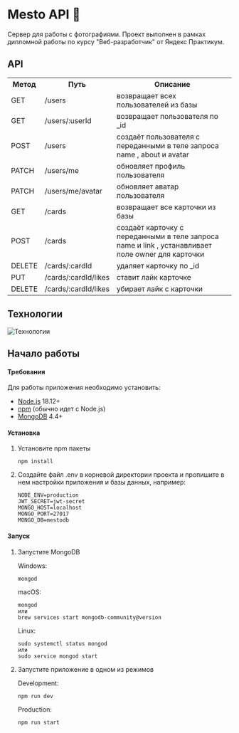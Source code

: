 # Mesto API 📸
Сервер для работы с фотографиями. Проект выполнен в рамках дипломной работы по курсу "Веб-разработчик" от Яндекс Практикум.

## API
<table>
  <tr>
    <th>Метод</th>
    <th>Путь</th>
    <th>Описание</th>
  </tr>
  <tr>
    <td>GET</td>
    <td>/users</td>
    <td>возвращает всех пользователей из базы</td>
  </tr
  <tr>
    <td>GET</td>
    <td>/users/:userId</td>
    <td>возвращает пользователя по _id</td>
  </tr>
  <tr>
    <td>POST</td>
    <td>/users</td>
    <td>создаёт пользователя с переданными в теле запроса name , about и avatar</td>
  </tr>
  <tr>
    <td>PATCH</td>
    <td>/users/me</td>
    <td>обновляет профиль пользователя</td>
  </tr>
  <tr>
    <td>PATCH</td>
    <td>/users/me/avatar</td>
    <td>обновляет аватар пользователя</td>
  </tr>
  <tr>
    <td>GET</td>
    <td>/cards</td>
    <td>возвращает все карточки из базы</td>
  </tr>
  <tr>
    <td>POST</td>
    <td>/cards</td>
    <td>создаёт карточку с переданными в теле запроса name и link , устанавливает поле owner для
карточки</td>
  </tr>
  <tr>
    <td>DELETE</td>
    <td>/cards/:cardId</td>
    <td>удаляет карточку по _id</td>
  </tr>
  <tr>
    <td>PUT</td>
    <td>/cards/:cardId/likes</td>
    <td>ставит лайк карточке</td>
  </tr>
  <tr>
    <td>DELETE</td>
    <td>/cards/:cardId/likes</td>
    <td>убирает лайк с карточки</td>
  </tr>
</table>

## Технологии
![Технологии](https://skillicons.dev/icons?i=nodejs,express,mongodb,postman)

## Начало работы
#### Требования
Для работы приложения необходимо установить:
* [Node.js](https://nodejs.org/ru/blog/release/v18.12.0) 18.12+
* [npm](https://docs.npmjs.com/downloading-and-installing-node-js-and-npm) (обычно идет с Node.js)
* [MongoDB](https://www.mongodb.com/docs/manual/installation/) 4.4+

#### Установка
1. Установите npm пакеты
   ```
   npm install
   ```
2. Создайте файл .env в корневой директории проекта и пропишите в нем настройки приложения и базы данных, например:
   ```
   NODE_ENV=production
   JWT_SECRET=jwt-secret
   MONGO_HOST=localhost
   MONGO_PORT=27017
   MONGO_DB=mestodb
   ```
#### Запуск
1. Запустите MongoDB
   
   Windows: 
   ```
   mongod
   ```
   macOS:
   ```
   mongod
   или
   brew services start mongodb-community@version
   ``` 
   Linux:
   ```
   sudo systemctl status mongod 
   или
   sudo service mongod start
   ```
3. Запустите приложение в одном из режимов
   
   Development:
   ```
   npm run dev
   ```
   Production:
   ```
   npm run start
   ```
